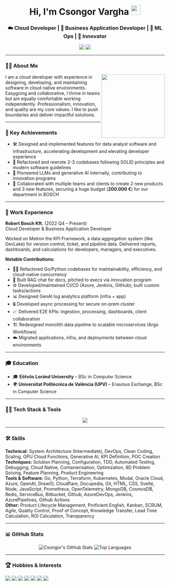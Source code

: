 
<div align="center">
  <h1>Hi, I'm Csongor Vargha <img src="https://github.com/rajput2107/rajput2107/blob/master/Assets/Hi.gif" width="30px"></h1>
  <h3>☁️ Cloud Developer | 💼 Business Application Developer | 🤖 ML Ops | 🚀 Innovator</h3>
  <img src="https://img.shields.io/github/followers/vcscsvcscs?label=Follow&style=social" />
  <img src="https://komarev.com/ghpvc/?username=vcscsvcscs&label=Profile%20views&color=0e75b6&style=flat" />
</div>

---

### 👨‍💻 About Me
<img align="right" src="https://media.giphy.com/media/qgQUggAC3Pfv687qPC/giphy.gif" width="200" />
I am a cloud developer with experience in designing, developing, and maintaining software in cloud native environments. Easygoing and collaborative, I thrive in teams but am equally comfortable working independently. Professionalism, innovation, and quality are my core values. I like to push boundaries and deliver impactful solutions.

---

### 🚀 Key Achievements
- 🛠️ Designed and implemented features for data analyst software and infrastructure, accelerating development and elevating developer experience
- 🔄 Refactored and rewrote 2-3 codebases following SOLID principles and modern software guidelines
- 🤖 Pioneered LLMs and generative AI internally, contributing to innovation programs
- 🤝 Collaborated with multiple teams and clients to create 2 new products and 3 new features, securing a huge budget (**200.000 €**) for our department in BOSCH

---

### 💼 Work Experience
**Robert Bosch Kft.** (2022 Q4 – Present)  
Cloud Developer & Business Application Developer

Worked on Metron the KPI Framework, a data aggregation system (like DevLake) for version control, ticket, and pipeline data. Delivered reports, dashboards, and calculations for developers, managers, and executives.

**Notable Contributions:**
- 🧑‍💻 Refactored Go/Python codebases for maintainability, efficiency, and cloud-native concurrency
- 💬 Built RAG chat for docs, pitched to execs via innovation program
- ⚙️ Developed/maintained CI/CD (Azure, Jenkins, GitHub); built custom tasks/actions
- 📊 Designed GenAI log analytics platform (infra + app)
- 🔒 Developed async processing for secure on-prem cluster
- 📈 Delivered E2E KPIs: ingestion, processing, dashboards, client collaboration
- 🏗️ Redesigned monolith data pipeline to scalable microservices (Argo Workflows)
- ☁️ Migrated applications, infra, and deployments between cloud environments

---

### 🎓 Education
- 🎓 **Eötvös Loránd University** – BSc in Computer Science
- 🌍 **Universitat Politècnica de València (UPV)** – Erasmus Exchange, BSc in Computer Science

---

### 🧑‍💻 Tech Stack & Tools
<p align="center">
  <img src="https://skillicons.dev/icons?i=go,python,terraform,kubernetes,azure,html,css,js,svelte,mongodb,redis,jenkins,prometheus,cloudflare,docker" />
</p>

---

### 🛠️ Skills
**Technical:** System Architecture (Intermediate), DevOps, Clean Coding, Scaling, GPU Cloud Functions, Generative AI, KPI Definition, POC Creation  
**Techniques:** Solution Planning, Configuration, TDD, Automated Testing, Debugging, Cloud Native, Containerisation, Optimization, 8D Problem Solving, Feature Planning, Product Engineering  
**Tools & Software:** Go, Python, Terraform, Kubernetes, Modal, Oracle Cloud, Azure, OpenAI, DrawIO, Cloudflare, Docupedia, Git, HTML, CSS, Svelte, Node, JavaScript, Prometheus, OpenTelemetry, MongoDB, CosmosDB, Redis, ServiceBus, Bitbucket, Github, AzureDevOps, Jenkins, AzurePipelines, Github Actions  
**Other:** Product Lifecycle Management, Proficient English, Kanban, SCRUM, Agile, Quality Control, Proof of Concept, Knowledge Transfer, Lead Time Calculation, ROI Calculation, Transparency

---

### 📊 GitHub Stats
<p align="center">
  <img src="https://github-readme-stats.vercel.app/api?username=vcscsvcscs&show_icons=true&theme=radical" alt="Csongor's GitHub Stats" />
  <img src="https://github-readme-stats.vercel.app/api/top-langs/?username=vcscsvcscs&layout=compact&theme=radical" alt="Top Languages" />
</p>

---

### 🏆 Hobbies & Interests
<p>
  <img src="https://img.shields.io/badge/Chess-000?style=for-the-badge&logo=chess&logoColor=white" />
  <img src="https://img.shields.io/badge/Bouldering-228B22?style=for-the-badge" />
  <img src="https://img.shields.io/badge/Boxing-FF0000?style=for-the-badge" />
  <img src="https://img.shields.io/badge/Football-008000?style=for-the-badge&logo=football&logoColor=white" />
  <img src="https://img.shields.io/badge/Video%20Games-5865F2?style=for-the-badge&logo=steam&logoColor=white" />
  <img src="https://img.shields.io/badge/Game%20Development-FFD700?style=for-the-badge&logo=unity&logoColor=black" />
  <img src="https://img.shields.io/badge/Reading-8B4513?style=for-the-badge" />
</p>
